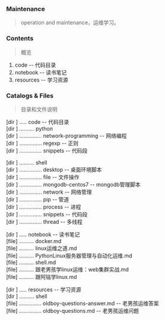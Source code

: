 ### Maintenance
>operation and maintenance，运维学习。

### Contents
>概览  

1. code -- 代码目录
2. notebook -- 读书笔记
3. resources -- 学习资源

### Catalogs & Files
>目录和文件说明  

[dir ] ..... code -- 代码目录  
[dir ] .......... python  
[dir ] ............... network-programming -- 网络编程  
[dir ] ............... regexp -- 正则  
[dir ] ............... snippets -- 代码段  

[dir ] .......... shell  
[dir ] ............... desktop -- 桌面环境脚本  
[dir ] ............... file -- 文件操作  
[dir ] ............... mongodb-centos7 -- mongodb管理脚本  
[dir ] ............... network -- 网络管理  
[dir ] ............... pip -- 管道  
[dir ] ............... process -- 进程  
[dir ] ............... snippets -- 代码段  
[dir ] ............... thread -- 多线程  

[dir ] ..... notebook -- 读书笔记  
[file] .......... docker.md  
[file] .......... linux运维之道.md  
[file] .......... PythonLinux服务器管理与自动化运维.md  
[file] .......... shell.md  
[file] .......... 跟老男孩学linux运维：web集群实战.md  
[file] .......... 跟阿铭学linux.md  

[dir ] ..... resources -- 学习资源  
[dir ] .......... shell  
[file] ............... oldboy-questions-answer.md -- 老男孩运维答案  
[file] ............... oldboy-questions.md -- 老男孩运维问题  
